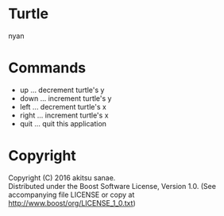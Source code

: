 # Turtle

nyan

# Commands

* up ... decrement turtle's y
* down ... increment turtle's y
* left ... decrement turtle's x
* right ... increment turtle's x
* quit ... quit this application

# Copyright
Copyright (C) 2016 akitsu sanae.  
Distributed under the Boost Software License, Version 1.0. 
(See accompanying file LICENSE or copy at http://www.boost/org/LICENSE_1_0.txt)  


